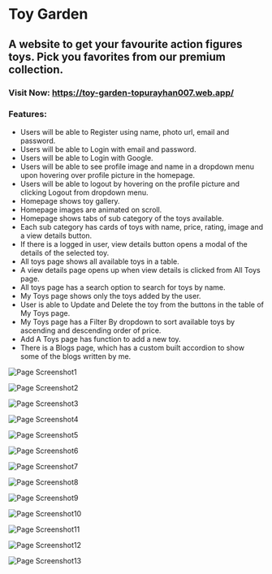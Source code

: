 # Toy Garden

## A website to get your favourite action figures toys. Pick you favorites from our premium collection.

### Visit Now: https://toy-garden-topurayhan007.web.app/

### Features:

- Users will be able to Register using name, photo url, email and password.
- Users will be able to Login with email and password.
- Users will be able to Login with Google.
- Users will be able to see profile image and name in a dropdown menu upon hovering over profile picture in the homepage.
- Users will be able to logout by hovering on the profile picture and clicking Logout from dropdown menu.
- Homepage shows toy gallery.
- Homepage images are animated on scroll.
- Homepage shows tabs of sub category of the toys available.
- Each sub category has cards of toys with name, price, rating, image and a view details button.
- If there is a logged in user, view details button opens a modal of the details of the selected toy.
- All toys page shows all available toys in a table.
- A view details page opens up when view details is clicked from All Toys page.
- All toys page has a search option to search for toys by name.
- My Toys page shows only the toys added by the user.
- User is able to Update and Delete the toy from the buttons in the table of My Toys page.
- My Toys page has a Filter By dropdown to sort available toys by ascending and descending order of price.
- Add A Toys page has function to add a new toy.
- There is a Blogs page, which has a custom built accordion to show some of the blogs written by me.

![Page Screenshot1](./public/screenshots/Toy-Garden-Home.png)

![Page Screenshot2](./public/screenshots/Toy-Garden-Login.png)

![Page Screenshot3](./public/screenshots/Toy-Garden-Register.png)

![Page Screenshot4](./public/screenshots/Toy-Garden-Home-1.png)

![Page Screenshot5](./public/screenshots/Toy-Garden-Blogs.png)

![Page Screenshot6](./public/screenshots/Toy-Garden-All-Toys.png)

![Page Screenshot7](./public/screenshots/Toy-Garden-My-Toys.png)

![Page Screenshot8](./public/screenshots/Toy-Garden-Add-A-Toy.png)

![Page Screenshot9](./public/screenshots/Toy-Garden-Toy-Details.png)

![Page Screenshot10](./public/screenshots/Toy-Garden-My-Toys-1.png)

![Page Screenshot11](./public/screenshots/Toy-Garden-My-Toys-2.png)

![Page Screenshot12](./public/screenshots/Toy-Garden-My-Toys-3.png)

![Page Screenshot13](./public/screenshots/Toy-Garden-Errorpage.png)
